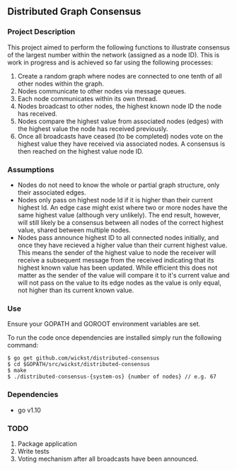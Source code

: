 ## Distributed Graph Consensus 

### Project Description
This project aimed to perform the following functions to illustrate consensus of the largest number within the network (assigned as a node ID). This is work in progress and is achieved so far using the following processes:
1. Create a random graph where nodes are connected to one tenth of all other nodes within the graph.
2. Nodes communicate to other nodes via message queues.
3. Each node communicates within its own thread.
4. Nodes broadcast to other nodes, the highest known node ID the node has received.
5. Nodes compare the highest value from associated nodes (edges) with the highest value the node has received previously.
6. Once all broadcasts have ceased (to be completed) nodes vote on the highest value they have received via associated nodes. A consensus is then reached on the highest value node ID.

### Assumptions
- Nodes do not need to know the whole or partial graph structure, only their associated edges.
- Nodes only pass on highest node Id if it is higher than their current highest Id. An edge case might exist where two or more nodes have the same highest value (although very unlikely). The end result, however, will still likely be a consensus between all nodes of the correct highest value, shared between multiple nodes. 
- Nodes pass announce highest ID to all connected nodes initially, and once they have recieved a higher value than their current highest value. This means the sender of the highest value to node the receiver will receive a subsequent message from the received indicating that its highest known value has been updated. While efficient this does not matter as the sender of the value will compare it to it's current value and will not pass on the value to its edge nodes as the value is only equal, not higher than its current known value.  

### Use

Ensure your GOPATH and GOROOT environment variables are set. 

To run the code once dependencies are installed simply run the following command:
```$bash
$ go get github.com/wickst/distributed-consensus
$ cd $GOPATH/src/wickst/distributed-consensus
$ make
$ ./distributed-consensus-{system-os} {number of nodes} // e.g. 67
```

### Dependencies
- go v1.10

### TODO

1. Package application
2. Write tests
3. Voting mechanism after all broadcasts have been announced. 